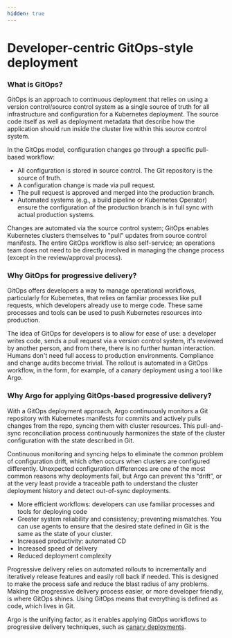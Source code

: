 ```yaml
---
hidden: true
---
```


# Developer-centric GitOps-style deployment

### What is GitOps? <a href="#what-is-gitops" id="what-is-gitops"></a>

GitOps is an approach to continuous deployment that relies on using a version control/source control system as a single source of truth for all infrastructure and configuration for a Kubernetes deployment. The source code itself as well as deployment metadata that describe how the application should run inside the cluster live within this source control system.

In the GitOps model, configuration changes go through a specific pull-based workflow:

* All configuration is stored in source control. The Git repository is the source of truth.
* A configuration change is made via pull request.
* The pull request is approved and merged into the production branch.
* Automated systems (e.g., a build pipeline or Kubernetes Operator) ensure the configuration of the production branch is in full sync with actual production systems.

Changes are automated via the source control system; GitOps enables Kubernetes clusters themselves to "pull" updates from source control manifests. The entire GitOps workflow is also self-service; an operations team does not need to be directly involved in managing the change process (except in the review/approval process).

### Why GitOps for progressive delivery? <a href="#why-gitops-for-progressive-delivery" id="why-gitops-for-progressive-delivery"></a>

GitOps offers developers a way to manage operational workflows, particularly for Kubernetes, that relies on familiar processes like pull requests, which developers already use to merge code. These same processes and tools can be used to push Kubernetes resources into production.

The idea of GitOps for developers is to allow for ease of use: a developer writes code, sends a pull request via a version control system, it's reviewed by another person, and from there, there is no further human interaction. Humans don't need full access to production environments. Compliance and change audits become trivial. The rollout is automated in a GitOps workflow, in the form, for example, of a canary deployment using a tool like Argo.

### Why Argo for applying GitOps-based progressive delivery? <a href="#why-argo-for-applying-gitops-based-progressive-delivery" id="why-argo-for-applying-gitops-based-progressive-delivery"></a>

With a GitOps deployment approach, Argo continuously monitors a Git repository with Kubernetes manifests for commits and actively pulls changes from the repo, syncing them with cluster resources. This pull-and-sync reconciliation process continuously harmonizes the state of the cluster configuration with the state described in Git.

Continuous monitoring and syncing helps to eliminate the common problem of configuration drift, which often occurs when clusters are configured differently. Unexpected configuration differences are one of the most common reasons why deployments fail, but Argo can prevent this “drift”, or at the very least provide a traceable path to understand the cluster deployment history and detect out-of-sync deployments.

* More efficient workflows: developers can use familiar processes and tools for deploying code
* Greater system reliability and consistency; preventing mismatches. You can use agents to ensure that the desired state defined in Git is the same as the state of your cluster.
* Increased productivity: automated CD
* Increased speed of delivery
* Reduced deployment complexity

Progressive delivery relies on automated rollouts to incrementally and iteratively release features and easily roll back if needed. This is designed to make the process safe and reduce the blast radius of any problems. Making the progressive delivery process easier, or more developer friendly, is where GitOps shines. Using GitOps means that everything is defined as code, which lives in Git.

Argo is the unifying factor, as it enables applying GitOps workflows to progressive delivery techniques, such as [canary deployments](https://blog.argoproj.io/deploying-argo-rollouts-with-ambassador-for-canary-releases-on-kubernetes-f5910ed1fd61).
